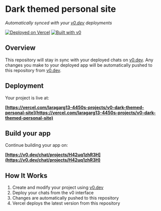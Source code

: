# Dark themed personal site

*Automatically synced with your [v0.dev](https://v0.dev) deployments*

[![Deployed on Vercel](https://img.shields.io/badge/Deployed%20on-Vercel-black?style=for-the-badge&logo=vercel)](https://vercel.com/laragarg13-4450s-projects/v0-dark-themed-personal-site)
[![Built with v0](https://img.shields.io/badge/Built%20with-v0.dev-black?style=for-the-badge)](https://v0.dev/chat/projects/H42uq1zhR3H)

## Overview

This repository will stay in sync with your deployed chats on [v0.dev](https://v0.dev).
Any changes you make to your deployed app will be automatically pushed to this repository from [v0.dev](https://v0.dev).

## Deployment

Your project is live at:

**[https://vercel.com/laragarg13-4450s-projects/v0-dark-themed-personal-site](https://vercel.com/laragarg13-4450s-projects/v0-dark-themed-personal-site)**

## Build your app

Continue building your app on:

**[https://v0.dev/chat/projects/H42uq1zhR3H](https://v0.dev/chat/projects/H42uq1zhR3H)**

## How It Works

1. Create and modify your project using [v0.dev](https://v0.dev)
2. Deploy your chats from the v0 interface
3. Changes are automatically pushed to this repository
4. Vercel deploys the latest version from this repository
